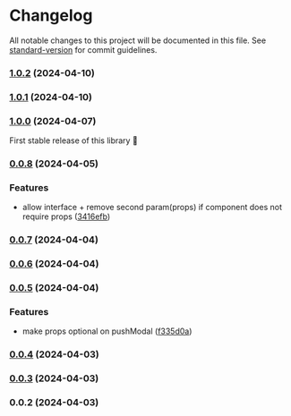 # Changelog

All notable changes to this project will be documented in this file. See [standard-version](https://github.com/conventional-changelog/standard-version) for commit guidelines.

### [1.0.2](https://github.com/lindesvard/pushmodal/compare/v1.0.1...v1.0.2) (2024-04-10)

### [1.0.1](https://github.com/lindesvard/pushmodal/compare/v0.0.8...v1.0.1) (2024-04-10)

### [1.0.0](https://github.com/lindesvard/pushmodal/compare/v0.0.8...v1.0.0) (2024-04-07)

First stable release of this library 🤤

### [0.0.8](https://github.com/lindesvard/pushmodal/compare/v0.0.7...v0.0.8) (2024-04-05)


### Features

* allow interface + remove second param(props) if component does not require props ([3416efb](https://github.com/lindesvard/pushmodal/commit/3416efbab41e2264e53d157d96cf09a71029e919))

### [0.0.7](https://github.com/lindesvard/pushmodal/compare/v0.0.6...v0.0.7) (2024-04-04)

### [0.0.6](https://github.com/lindesvard/pushmodal/compare/v0.0.5...v0.0.6) (2024-04-04)

### [0.0.5](https://github.com/lindesvard/pushmodal/compare/v0.0.4...v0.0.5) (2024-04-04)


### Features

* make props optional on pushModal ([f335d0a](https://github.com/lindesvard/pushmodal/commit/f335d0a150989b40f9f84c53b8a945e0a27dc767))

### [0.0.4](https://github.com/lindesvard/pushmodal/compare/v0.0.3...v0.0.4) (2024-04-03)

### [0.0.3](https://github.com/DonAdam2/react-rollup-npm-boilerplate/compare/v0.0.2...v0.0.3) (2024-04-03)

### 0.0.2 (2024-04-03)
